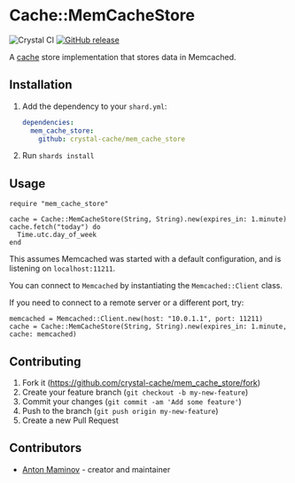 # Cache::MemCacheStore

![Crystal CI](https://github.com/crystal-cache/mem_cache_store/workflows/Crystal%20CI/badge.svg)
[![GitHub release](https://img.shields.io/github/release/crystal-cache/mem_cache_store.svg)](https://github.com/crystal-cache/mem_cache_store/releases)

A [cache](https://github.com/crystal-cache/cache) store implementation that stores data in Memcached.

## Installation

1. Add the dependency to your `shard.yml`:

   ```yaml
   dependencies:
     mem_cache_store:
       github: crystal-cache/mem_cache_store
   ```

2. Run `shards install`

## Usage

```crystal
require "mem_cache_store"
```

```crystal
cache = Cache::MemCacheStore(String, String).new(expires_in: 1.minute)
cache.fetch("today") do
  Time.utc.day_of_week
end
```

This assumes Memcached was started with a default configuration, and is listening on `localhost:11211`.

You can connect to `Memcached` by instantiating the `Memcached::Client` class.

If you need to connect to a remote server or a different port, try:

```crystal
memcached = Memcached::Client.new(host: "10.0.1.1", port: 11211)
cache = Cache::MemCacheStore(String, String).new(expires_in: 1.minute, cache: memcached)
```

## Contributing

1. Fork it (<https://github.com/crystal-cache/mem_cache_store/fork>)
2. Create your feature branch (`git checkout -b my-new-feature`)
3. Commit your changes (`git commit -am 'Add some feature'`)
4. Push to the branch (`git push origin my-new-feature`)
5. Create a new Pull Request

## Contributors

- [Anton Maminov](https://github.com/mamantoha) - creator and maintainer
